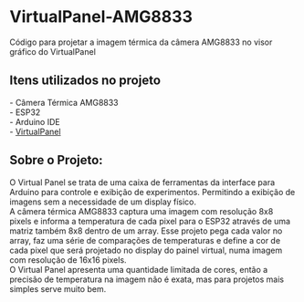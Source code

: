 # VirtualPanel-AMG8833
Código para projetar a imagem térmica da câmera AMG8833 no visor gráfico do VirtualPanel

<h2>Itens utilizados no projeto</h2>
  - Câmera Térmica AMG8833<br>
  - ESP32<br>
  - Arduino IDE<br>
  - <a href="https://github.com/JaapDanielse/VirtualPanel">VirtualPanel</a>
<br>
<h2>Sobre o Projeto:</h2>
O Virtual Panel se trata de uma caixa de ferramentas da interface para Arduino para controle e exibição de experimentos. Permitindo a exibição de imagens sem a necessidade de um display físico.<br>
A câmera térmica AMG8833 captura uma imagem com resolução 8x8 pixels e informa a temperatura de cada pixel para o ESP32 através de uma matriz também 8x8 dentro de um array. Esse projeto pega cada valor no array, faz uma série de comparações de temperaturas e define a cor de cada pixel que será projetado no display do painel virtual, numa imagem com resolução de 16x16 pixels.<br>
O Virtual Panel apresenta uma quantidade limitada de cores, então a precisão de temperatura na imagem não é exata, mas para projetos mais simples serve muito bem.
